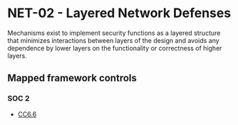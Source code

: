 # NET-02 - Layered Network Defenses
Mechanisms exist to implement security functions as a layered structure that minimizes interactions between layers of the design and avoids any dependence by lower layers on the functionality or correctness of higher layers. 
## Mapped framework controls
### SOC 2
- [CC6.6](../soc2/cc66.md)